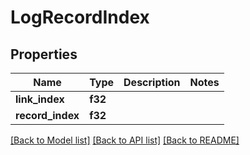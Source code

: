 # LogRecordIndex

## Properties

Name | Type | Description | Notes
------------ | ------------- | ------------- | -------------
**link_index** | **f32** |  | 
**record_index** | **f32** |  | 

[[Back to Model list]](../README.md#documentation-for-models) [[Back to API list]](../README.md#documentation-for-api-endpoints) [[Back to README]](../README.md)


